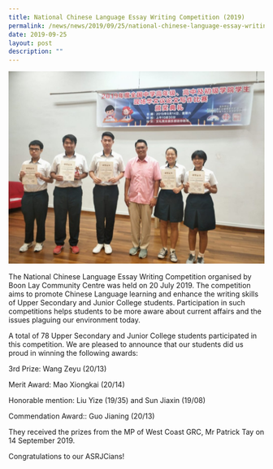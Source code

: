 ```yaml
---
title: National Chinese Language Essay Writing Competition (2019)
permalink: /news/news/2019/09/25/national-chinese-language-essay-writing-competition-2019/
date: 2019-09-25
layout: post
description: ""
---
```

![](/images/2019-Natioanl-Chinese-Language-Essay-Writing-Competition-Kwee-Hoon-Ong-1024x768.jpeg)

The National Chinese Language Essay Writing Competition organised by Boon Lay Community Centre was held on 20 July 2019. The competition aims to promote Chinese Language learning and enhance the writing skills of Upper Secondary and Junior College students. Participation in such competitions helps students to be more aware about current affairs and the issues plaguing our environment today. 

A total of 78 Upper Secondary and Junior College students participated in this competition. We are pleased to announce that our students did us proud in winning the following awards: 

3rd Prize: Wang Zeyu (20/13)

Merit Award: Mao Xiongkai (20/14)

Honorable mention: Liu Yize (19/35) and Sun Jiaxin (19/08)

Commendation Award:: Guo Jianing (20/13)

They received the prizes from the MP of West Coast GRC, Mr Patrick Tay on 14 September 2019.

Congratulations to our ASRJCians!